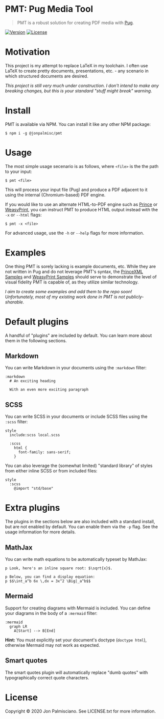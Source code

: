 # PMT: Pug Media Tool

> PMT is a robust solution for creating PDF media with
[Pug](https://pugjs.org/api/getting-started.html).

[![Version](https://img.shields.io/npm/v/@jonpalmisc/pmt)](https://www.npmjs.com/package/@jonpalmisc/pmt)
[![License](https://img.shields.io/npm/l/@jonpalmisc/pmt)](https://www.npmjs.com/package/@jonpalmisc/pmt)

# Motivation

This project is my attempt to replace LaTeX in my toolchain. I often use LaTeX
to create pretty documents, presentations, etc. - any scenario in which
structured documents are desired.

_This project is still very much under construction. I don't intend to make any
breaking changes, but this is your standard "stuff might break" warning._

# Install

PMT is available via NPM. You can install it like any other NPM package:

```
$ npm i -g @jonpalmisc/pmt
```

# Usage

The most simple usage secenario is as follows, where `<file>` is the the path
to your input:

```
$ pmt <file>
```

This will process your input file (Pug) and produce a PDF adjacent to it using
the internal (Chromium-based) PDF engine.

If you would like to use an alternate HTML-to-PDF engine such as
[Prince](https://www.princexml.com/) or [WeasyPrint](https://weasyprint.org/),
you can instruct PMT to produce HTML output instead with the `-x` or `--html`
flags:

```
$ pmt -x <file>
```

For advanced usage, use the `-h` or `--help` flags for more information.

# Examples

One thing PMT is sorely lacking is example documents, etc. While they are not
written in Pug and do not leverage PMT's syntax, the
[PrinceXML Samples](https://www.princexml.com/samples/) and
[WeasyPrint Samples](https://weasyprint.org/samples/) should serve to
demonstrate the level of visual fidelity PMT is capable of, as they utilize
similar technology. 

_I aim to create some examples and add them to the repo soon! Unfortunately,
most of my existing work done in PMT is not publicly-sharable._

# Default plugins

A handful of "plugins" are included by default. You can learn more about them
in the following sections.

## Markdown

You can write Markdown in your documents using the `:markdown` filter:

```pug
:markdown
  # An exciting heading

  With an even more exciting paragraph
```

## SCSS

You can write SCSS in your documents or include SCSS files using the `:scss`
filter:

```pug
style
  include:scss local.scss

  :scss
    html {
      font-family: sans-serif;
    }
```

You can also leverage the (somewhat limited) "standard library" of styles from
either inline SCSS or from included files:

```pug
style
  :scss
    @import "std/base"
```

# Extra plugins

The plugins in the sections below are also included with a standard install,
but are not enabled by default.  You can enable them via the `-p` flag. See the
usage information for more details.

## MathJax

You can write math equations to be automatically typeset by MathJax:

```pug
p Look, here's an inline square root: $\sqrt{x}$.

p Below, you can find a display equation:
p $$\int_a^b 6x \,dx = 3x^2 \Big|_a^b$$
```

## Mermaid

Support for creating diagrams with Mermaid is included. You can define your
diagrams in the body of a `:mermaid` filter:

```pug
:mermaid
  graph LR
    A[Start] --> B[End]
```

**Hint:** You must explicitly set your document's doctype (`doctype html`),
otherwise Mermaid may not work as expected.

## Smart quotes

The smart quotes plugin will automatically replace "dumb quotes" with
typographically correct quote characters.

# License

Copyright &copy; 2020 Jon Palmisciano. See LICENSE.txt for more information.
